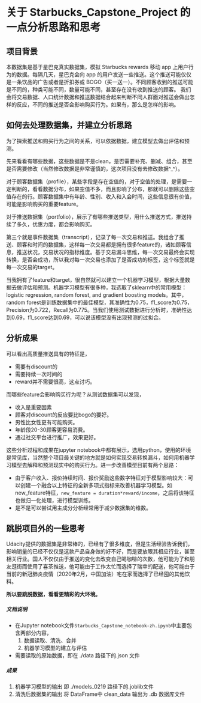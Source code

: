 # 关于 Starbucks_Capstone_Project 的一点分析思路和思考

## 项目背景
本数据集是基于星巴克真实数据集，模拟 Starbucks rewards 移动 app 上用户行为的数据。每隔几天，星巴克会向 app 的用户发送一些推送。这个推送可能仅仅是一条饮品的广告或者是折扣券或 BOGO（买一送一）。不同顾客收到的推送可能是不同的，种类可能不同，数量可能不同，甚至存在没有收到推送的顾客。
我们会将交易数据、人口统计数据和推送数据结合起来判断不同人群面对推送会做出怎样的反应，不同的推送是否会影响购买行为。如果有，那么是怎样的影响。

## 如何去处理数据集，并建立分析思路
为了探索推送和购买行为之间的关系，可以依据数据，建立模型去做出评估和预测。

先来看看有哪些数据，这些数据是不是clean，是否需要补充、删减、组合，甚至是否需要修改（当然修改数据是非常谨慎的，这次项目没有去修改数据^_^）。

对于顾客数据集（profile），某些字段是存在空值的，对于空值的处理，是需要一定判断的，看看数据分布，如果空值不多，而且影响了分布，那就可以删除这些空值存在的行。顾客数据集中有年龄、性别、收入和入会时间，这些信息很有价值，可能是影响购买的重要feature。

对于推送数据集（portfolio），展示了有哪些推送类型，用什么推送方式，推送持续了多久，优惠力度，都会影响购买。

第三个就是事件数据集（transcript），记录了每一次交易和推送。我组合了推送、顾客和时间的数据集，这样每一次交易都是拥有很多feature的，诸如顾客信息，推送状况，交易状况的指标维度。基于交易漏斗思维，每一次交易最终会实现转换，是否会成功，所以我对每一次交易也添加了是否成功的标签，这个标签就是每一次交易的target。

当我拥有了feature和target，很自然就可以建立一个机器学习模型，根据大量数据去做评估和预测。机器学习模型有很多种，我选取了sklearn中的常用模型：logistic regression, random forest, and gradient boosting models。其中，random forest是训练数据集中的最佳模型，其准确性为0.75，f1_score为0.75，Precision为0.722，Recall为0.775。当我们使用测试数据进行分析时，准确性达到0.69，f1_score达到0.69，可以说该模型没有出现预测的过拟合。

## 分析成果
可以看出高质量推送具有的特征是，
- 需要有discount的
- 需要持续一次时间的
- reward并不需要很高，这点讨巧。

而哪些feature会影响购买行为呢？从测试数据集可以发现，
- 收入是重要因素
- 顾客对discount的反应要比bogo的要好。
- 男性比女性更有可能购买。
- 年龄段20-30顾客更容易消费。
- 通过社交平台进行推广，效果更好。

这些分析过程和成果在jupyter notebook中都有展示，选用python，使用的环境是常见库，当然整个项目最关键的地方就是如何实现交易转换漏斗，如何用机器学习模型去解释和预测现实中的购买行为。进一步改善模型目前有两个思路：
- 由于客户收入、报价持续时间、报价奖励这些数字特征对于模型影响较大：可以创建一个融合以上特征的全新多项式指标来改善机器学习模型。如new_feature特征，`new_feature = duration*reward/income`，之后将该特征也做归一化处理，进行模型训练。
- 是不是可以尝试用主成分分析经常用于减少数据集的维数。

## 跳脱项目外的一些思考
Udacity提供的数据集是非常棒的，已经有了很多维度，但是生活经验告诉我们，影响销量的已经不仅仅是这款产品自身做的好不好，而是要放眼其相应行业，甚至相关行业。国人不仅仅由于推送的变化去改变自己喝咖啡的次数，他可能为了和朋友逛街而使用了喜茶推送，他可能由于工作太忙而选择了瑞幸的配送，他可能由于当前的新冠肺炎疫情（2020年2月，中国加油）宅在家而选择了已经囤的其他饮料。

**所以要跳脱数据，看看更精彩的大环境。**


##### 文档说明
- 在Jupyter notebook文件`Starbucks_Capstone_notebook-zh.ipynb`中主要包含两部分内容，
    1. 数据读取、清洗、合并
    2. 机器学习模型的建立与评估
- 需要读取的原始数据，即在 ./data 路径下的.json 文件

##### 成果
1. 机器学习模型的输出
即 ./models_0219 路径下的.joblib文件
2. 清洗后数据集的输出
将 DataFrame中 clean_data 输出为 .db 数据库文件